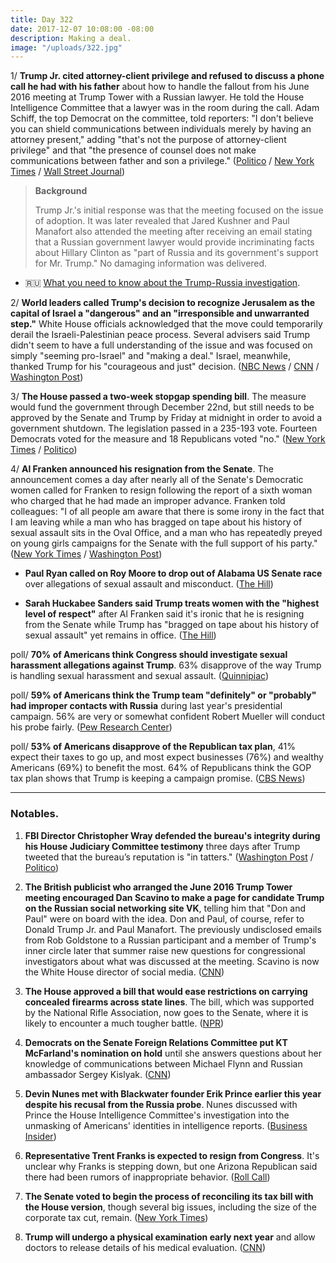 ```yaml
---
title: Day 322
date: 2017-12-07 10:08:00 -08:00
description: Making a deal.
image: "/uploads/322.jpg"
---
```


1/ **Trump Jr. cited attorney-client privilege and refused to discuss a phone call he had with his father** about how to handle the fallout from his June 2016 meeting at Trump Tower with a Russian lawyer. He told the House Intelligence Committee that a lawyer was in the room during the call. Adam Schiff, the top Democrat on the committee, told reporters: "I don't believe you can shield communications between individuals merely by having an attorney present," adding "that's not the purpose of attorney-client privilege" and that "the presence of counsel does not make communications between father and son a privilege." ([Politico](https://www.politico.com/story/2017/12/06/donald-trump-privilege-questions-284841) / [New York Times](https://www.nytimes.com/2017/12/06/us/donald-trump-jr-intel-committee.html) / [Wall Street Journal](https://www.wsj.com/articles/donald-trump-jr-refuses-to-discuss-father-son-talk-with-investigators-1512612451))

> **Background**
>
> Trump Jr.'s initial response was that the meeting focused on the issue of adoption. It was later revealed that Jared Kushner and Paul Manafort also attended the meeting after receiving an email stating that a Russian government lawyer would provide incriminating facts about Hillary Clinton as "part of Russia and its government's support for Mr. Trump." No damaging information was delivered.

* 🇷🇺 [What you need to know about the Trump-Russia investigation](https://whatthefuckjusthappenedtoday.com/trump-russia-investigation/).

2/ **World leaders called Trump's decision to recognize Jerusalem as the capital of Israel a "dangerous" and an "irresponsible and unwarranted step."** White House officials acknowledged that the move could temporarily derail the Israeli-Palestinian peace process. Several advisers said Trump didn't seem to have a full understanding of the issue and was focused on simply "seeming pro-Israel" and "making a deal." Israel, meanwhile, thanked Trump for his "courageous and just" decision. ([NBC News](https://www.nbcnews.com/news/world/world-leaders-slam-trump-s-jerusalem-move-irresponsible-dangerous-n827276) / [CNN](https://www.cnn.com/2017/12/06/politics/jerusalem-peace-process-white-house/index.html) / [Washington Post](https://www.washingtonpost.com/world/national-security/trump-had-for-months-been-determined-to-move-us-embassy-to-jerusalem/2017/12/06/f721e2ba-dab7-11e7-b1a8-62589434a581_story.html))

3/ **The House passed a two-week stopgap spending bill**. The measure would fund the government through December 22nd, but still needs to be approved by the Senate and Trump by Friday at midnight in order to avoid a government shutdown. The legislation passed in a 235-193 vote. Fourteen Democrats voted for the measure and 18 Republicans voted "no."  ([New York Times](https://www.nytimes.com/2017/12/07/us/politics/house-government-shutdown.html) / [Politico](https://www.politico.com/story/2017/12/07/government-shutdown-2017-house-republicans-285329))

4/ **Al Franken announced his resignation from the Senate**. The announcement comes a day after nearly all of the Senate's Democratic women called for Franken to resign following the report of a sixth woman who charged that he had made an improper advance. Franken told colleagues: "I of all people am aware that there is some irony in the fact that I am leaving while a man who has bragged on tape about his history of sexual assault sits in the Oval Office, and a man who has repeatedly preyed on young girls campaigns for the Senate with the full support of his party." ([New York Times](https://www.nytimes.com/2017/12/07/us/politics/al-franken-senate-sexual-harassment.html) / [Washington Post](https://www.washingtonpost.com/powerpost/franken-announcement-expected-thursday-as-fellow-democrats-demand-his-resignation/2017/12/07/61b60df2-db4b-11e7-b1a8-62589434a581_story.html))

* **Paul Ryan called on Roy Moore to drop out of Alabama US Senate race** over allegations of sexual assault and misconduct. ([The Hill](http://thehill.com/homenews/senate/363754-dem-wants-to-publicly-release-the-number-of-sexual-harassment-claims-filed))

* **Sarah Huckabee Sanders said Trump treats women with the "highest level of respect"** after Al Franken said it's ironic that he is resigning from the Senate while Trump has "bragged on tape about his history of sexual assault" yet remains in office. ([The Hill](http://thehill.com/homenews/administration/363804-wh-trump-treats-women-with-highest-level-of-respect))

poll/ **70% of Americans think Congress should investigate sexual harassment allegations against Trump**. 63% disapprove of the way Trump is handling sexual harassment and sexual assault. ([Quinnipiac](https://poll.qu.edu/national/release-detail?ReleaseID=2505))

poll/ **59% of Americans think the Trump team "definitely" or "probably" had improper contacts with Russia** during last year's presidential campaign. 56% are very or somewhat confident Robert Mueller will conduct his probe fairly. ([Pew Research Center](http://www.people-press.org/2017/12/07/stark-partisan-divisions-over-russia-probe-including-its-importance-to-the-nation/))

poll/ **53% of Americans disapprove of the Republican tax plan**, 41% expect their taxes to go up, and most expect businesses (76%) and wealthy Americans (69%) to benefit the most. 64% of Republicans think the GOP tax plan shows that Trump is keeping a campaign promise. ([CBS News](https://www.cbsnews.com/news/cbs-news-poll-americans-say-tax-plan-helps-wealthy-not-middle-class/))

---

### Notables.

1. **FBI Director Christopher Wray defended the bureau's integrity during his House Judiciary Committee testimony** three days after Trump tweeted that the bureau’s reputation is "in tatters." ([Washington Post](https://www.washingtonpost.com/world/national-security/fbi-director-to-face-lawmakers-quesitons-about-bureaus-handling-of-trump-clinton-probes/2017/12/07/15608948-db58-11e7-b1a8-62589434a581_story.html) / [Politico](https://www.politico.com/story/2017/12/07/christopher-wray-fbi-oversight-hearing-285956))

2. **The British publicist who arranged the June 2016 Trump Tower meeting encouraged Dan Scavino to make a page for candidate Trump on the Russian social networking site VK**, telling him that "Don and Paul" were on board with the idea. Don and Paul, of course, refer to Donald Trump Jr. and Paul Manafort. The previously undisclosed emails from Rob Goldstone to a Russian participant and a member of  Trump's inner circle later that summer raise new questions for congressional investigators about what was discussed at the meeting. Scavino is now the White House director of social media. ([CNN](https://www.cnn.com/2017/12/07/politics/previously-undisclosed-emails-after-trump-tower-meeting/index.html))

3. **The House approved a bill that would ease restrictions on carrying concealed firearms across state lines**. The bill, which was supported by the National Rifle Association, now goes to the Senate, where it is likely to encounter a much tougher battle. ([NPR](https://www.npr.org/sections/thetwo-way/2017/12/07/569025720/house-passes-bill-to-allow-concealed-carry-across-state-lines))

4. **Democrats on the Senate Foreign Relations Committee put KT McFarland's nomination on hold** until she answers questions about her knowledge of communications between Michael Flynn and Russian ambassador Sergey Kislyak. ([CNN](https://www.cnn.com/2017/12/05/politics/kt-mcfarland-nomination-held/index.html))

5. **Devin Nunes met with Blackwater founder Erik Prince earlier this year despite his recusal from the Russia probe**. Nunes discussed with Prince the House Intelligence Committee's investigation into the unmasking of Americans' identities in intelligence reports. ([Business Insider](http://www.businessinsider.com/erik-prince-testimony-house-intel-committee-devin-nunes-russia-probe-2017-12))

6. **Representative Trent Franks is expected to resign from Congress**. It's unclear why Franks is stepping down, but one Arizona Republican said there had been rumors of inappropriate behavior. ([Roll Call](https://www.rollcall.com/news/politics/arizonas-trent-franks-expected-resign))

7. **The Senate voted to begin the process of reconciling its tax bill with the House version**, though several big issues, including the size of the corporate tax cut, remain. ([New York Times](https://www.nytimes.com/2017/12/06/us/politics/republicans-move-to-resolve-tax-bill-differences-as-cost-concerns-loom.html))

8. **Trump will undergo a physical examination early next year** and allow doctors to release details of his medical evaluation. ([CNN](https://www.cnn.com/2017/12/07/politics/president-donald-trump-physical/index.html))
